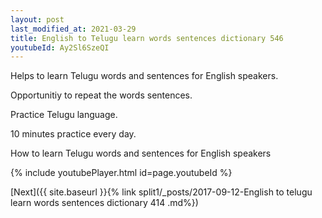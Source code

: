 ```yaml
---
layout: post
last_modified_at: 2021-03-29
title: English to Telugu learn words sentences dictionary 546 
youtubeId: Ay2Sl6SzeQI
---
```

 
 
Helps to learn Telugu words and sentences for English speakers.

Opportunitiy to repeat the words sentences. 

Practice Telugu language. 
 
10 minutes practice every day. 
 
How to learn Telugu words and sentences for English speakers 
 
{% include youtubePlayer.html id=page.youtubeId %}
 
 
[Next]({{ site.baseurl }}{% link  split1/_posts/2017-09-12-English to telugu learn words sentences dictionary 414 .md%})
 
